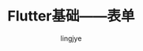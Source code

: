 ---
layout: post
title: "Flutter基础——表单"
subtitle: ''
author: "lingjye"
header-style: text
tags:
  - Flutter
---